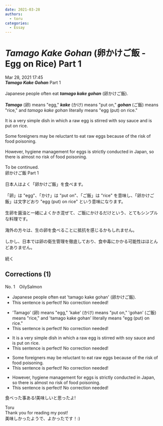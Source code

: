 ```yaml
---
date: 2021-03-28
authors:
  - toru
categories:
  - Essay
---
```


<h1 id="subject_show"><strong><em>Tamago Kake Gohan</strong></em> (卵かけご飯 - Egg on Rice) Part 1</h1>
<div class="date">Mar 28, 2021 17:45</div>
<div id="post"><div id="body_show_ori">
<strong><em>Tamago Kake Gohan</strong></em> Part 1<br/><br/>Japanese people often eat <strong><em>tamago kake gohan</em></strong> (卵かけご飯).<br/><br/><strong><em>Tamago</em></strong> (卵) means "egg," <strong><em>kake</em></strong> (かけ) means "put on," <strong><em>gohan</em></strong> (ご飯) means "rice," and <em>tamago kake gohan</em> literally means "egg (put) on rice."<br/><br/>It is a very simple dish in which a raw egg is stirred with soy sauce and is put on rice.<br/><br/>Some foreigners may be reluctant to eat raw eggs because of the risk of food poisoning.<br/><br/>However, hygiene management for eggs is strictly conducted in Japan, so there is almost no risk of food poisoning.<br/><br/>To be continued.
</div></div>

<!-- more -->

<div id="post_ja"><div id="body_show_mo">
卵かけご飯 Part 1<br/><br/>日本人はよく「卵かけご飯」を食べます。<br/><br/>「卵」は "egg"、「かけ」は "put on"、「ご飯」は "rice" を意味し、「卵かけご飯」は文字どおり "egg (put) on rice" という意味になります。<br/><br/>生卵を醤油と一緒によくかき混ぜて、ご飯にかけるだけという、とてもシンプルな料理です。<br/><br/>海外の方々は、生の卵を食べることに抵抗を感じるかもしれません。<br/><br/>しかし、日本では卵の衛生管理を徹底しており、食中毒にかかる可能性はほとんどありません。<br/><br/>続く
</div></div>

## Corrections (1)
<div id="block"><div class="first_name"> No. 1　<span class="just_name">OilySalmon</span></div><div id="block2">
<ul class="correction_field">
<li class="incorrect">Japanese people often eat 'tamago kake gohan' (卵かけご飯).</li>
<li class="corrected perfect">This sentence is perfect! No correction needed!</li>
</ul>
<ul class="correction_field">
<li class="incorrect">'Tamago' (卵) means "egg," 'kake' (かけ) means "put on," 'gohan' (ご飯) means "rice," and 'tamago kake gohan' literally means "egg (put) on rice."</li>
<li class="corrected perfect">This sentence is perfect! No correction needed!</li>
</ul>
<ul class="correction_field">
<li class="incorrect">It is a very simple dish in which a raw egg is stirred with soy sauce and is put on rice.</li>
<li class="corrected perfect">This sentence is perfect! No correction needed!</li>
</ul>
<ul class="correction_field">
<li class="incorrect">Some foreigners may be reluctant to eat raw eggs because of the risk of food poisoning.</li>
<li class="corrected perfect">This sentence is perfect! No correction needed!</li>
</ul>
<ul class="correction_field">
<li class="incorrect">However, hygiene management for eggs is strictly conducted in Japan, so there is almost no risk of food poisoning.</li>
<li class="corrected perfect">This sentence is perfect! No correction needed!</li>
</ul>
<p class="comment_small">
 食べった事ある!美味しいと思ったよ!
</p>

</div><div class="name"><span class="just_name">Toru</span><br>
Thank you for reading my post!<br/>美味しかったようで、よかったです！:)
</div>
</div>
